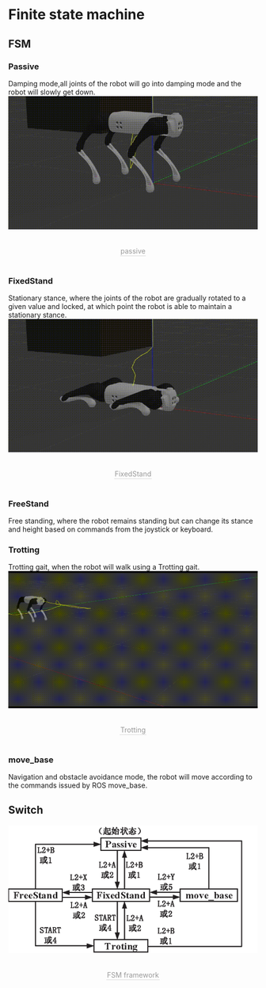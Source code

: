# Finite state machine
## FSM
### Passive
Damping mode,all joints of the robot will go into damping mode and the robot will slowly get down.
![Switch](../../images/gif/passive.gif)
<center>
<br>
<div style="color:orange; border-bottom: 0.1px solid #d9d9d9;
display: inline-block;
color: #999;
padding: 1px;">passive</div>
</center>
<br>

### FixedStand 
Stationary stance, where the joints of the robot are gradually rotated to a given value and locked, at which point the robot is able to maintain a stationary stance.
![Switch](../../images/gif/fixstand.gif)
<center>
<br>
<div style="color:orange; border-bottom: 0.1px solid #d9d9d9;
display: inline-block;
color: #999;
padding: 1px;">FixedStand</div>
</center>
<br>

### FreeStand
Free standing, where the robot remains standing but can change its stance and height based on commands from the joystick or keyboard.

### Trotting 
Trotting gait, when the robot will walk using a Trotting gait.
![Switch](../../images/gif/troting.gif)
<center>
<br>
<div style="color:orange; border-bottom: 0.1px solid #d9d9d9;
display: inline-block;
color: #999;
padding: 1px;">Trotting</div>
</center>
<br>

### move_base
Navigation and obstacle avoidance mode, the robot will move according to the commands issued by ROS move_base.

## Switch
![Switch](../../images/fsmSwitch.png)
<center>
<br>
<div style="color:orange; border-bottom: 0.1px solid #d9d9d9;
display: inline-block;
color: #999;
padding: 1px;">FSM framework</div>
</center>
<br>